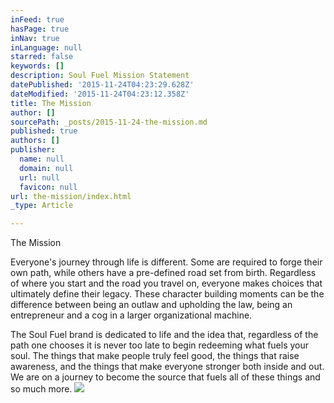 ```yaml
---
inFeed: true
hasPage: true
inNav: true
inLanguage: null
starred: false
keywords: []
description: Soul Fuel Mission Statement
datePublished: '2015-11-24T04:23:29.628Z'
dateModified: '2015-11-24T04:23:12.358Z'
title: The Mission
author: []
sourcePath: _posts/2015-11-24-the-mission.md
published: true
authors: []
publisher:
  name: null
  domain: null
  url: null
  favicon: null
url: the-mission/index.html
_type: Article

---
```

The Mission

Everyone's journey through life is different. Some are required to forge their own path, while others have a pre-defined road set from birth.
Regardless of where you start and the road you travel on, everyone makes choices that ultimately define their legacy. These character building moments can be the difference between being an outlaw and upholding the law, being an entrepreneur and a cog in a larger organizational machine.    

The Soul Fuel brand is dedicated to life and the idea that, regardless of the path one chooses it is never too late to begin redeeming what fuels your soul. The things that make people truly feel good, the things that raise awareness, and the things that make everyone stronger both inside and out.
We are on a journey to become the source that fuels all of these things and so much more. ![](https://the-grid-user-content.s3-us-west-2.amazonaws.com/dc996a19-7f33-4f97-b578-4a032f1601e4.png)
